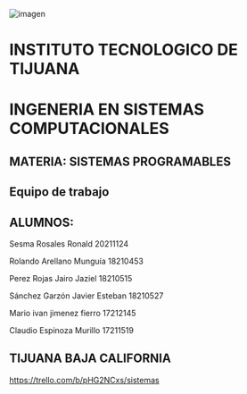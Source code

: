 
![imagen](https://user-images.githubusercontent.com/80436392/194956510-f5b0849a-82ba-4c11-bff8-14ae87c69cda.png)

  # INSTITUTO TECNOLOGICO DE TIJUANA 
  # INGENERIA EN SISTEMAS COMPUTACIONALES
  
  ## MATERIA: SISTEMAS PROGRAMABLES
  ## Equipo de trabajo
  ## ALUMNOS:
  Sesma Rosales Ronald 20211124
  
  Rolando Arellano Munguía 18210453
  
  Perez Rojas Jairo Jaziel 18210515
  
  Sánchez Garzón Javier Esteban  18210527
  
  Mario ivan jimenez fierro 17212145
  
  Claudio Espinoza Murillo 17211519
  
  ## TIJUANA BAJA CALIFORNIA 
  
  
  
  
  
  
  
  
  
  https://trello.com/b/pHG2NCxs/sistemas

  
